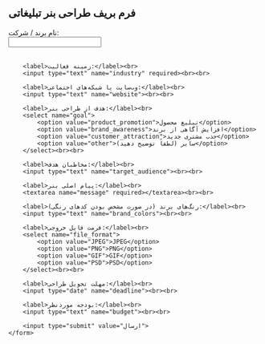 <!DOCTYPE html>
<html lang="fa">
<head>
    <meta charset="UTF-8">
    <meta name="viewport" content="width=device-width, initial-scale=1.0">
    <title>فرم بریف طراحی بنر</title>
</head>
<body>
    <h2>فرم بریف طراحی بنر تبلیغاتی</h2>
    <form>
        <label>نام برند / شرکت:</label><br>
        <input type="text" name="brand_name" required><br><br>

        <label>زمینه فعالیت:</label><br>
        <input type="text" name="industry" required><br><br>

        <label>وب‌سایت یا شبکه‌های اجتماعی:</label><br>
        <input type="text" name="website"><br><br>

        <label>هدف از طراحی بنر:</label><br>
        <select name="goal">
            <option value="product_promotion">تبلیغ محصول</option>
            <option value="brand_awareness">افزایش آگاهی از برند</option>
            <option value="customer_attraction">جذب مشتری جدید</option>
            <option value="other">سایر (لطفاً توضیح دهید)</option>
        </select><br><br>

        <label>مخاطبان هدف:</label><br>
        <input type="text" name="target_audience"><br><br>

        <label>پیام اصلی بنر:</label><br>
        <textarea name="message" required></textarea><br><br>

        <label>رنگ‌های برند (در صورت مشخص بودن کدهای رنگی):</label><br>
        <input type="text" name="brand_colors"><br><br>

        <label>فرمت فایل خروجی:</label><br>
        <select name="file_format">
            <option value="JPEG">JPEG</option>
            <option value="PNG">PNG</option>
            <option value="GIF">GIF</option>
            <option value="PSD">PSD</option>
        </select><br><br>

        <label>مهلت تحویل طراحی:</label><br>
        <input type="date" name="deadline"><br><br>

        <label>بودجه موردنظر:</label><br>
        <input type="text" name="budget"><br><br>

        <input type="submit" value="ارسال">
    </form>
</body>
</html>

